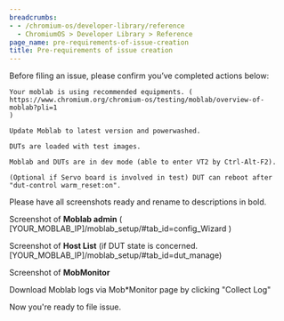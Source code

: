 ```yaml
---
breadcrumbs:
- - /chromium-os/developer-library/reference
  - ChromiumOS > Developer Library > Reference
page_name: pre-requirements-of-issue-creation
title: Pre-requirements of issue creation
---
```


Before filing an issue, please confirm you’ve completed actions below:

    Your moblab is using recommended equipments. (
    https://www.chromium.org/chromium-os/testing/moblab/overview-of-moblab?pli=1
    )

    Update Moblab to latest version and powerwashed.

    DUTs are loaded with test images.

    Moblab and DUTs are in dev mode (able to enter VT2 by Ctrl-Alt-F2).

    (Optional if Servo board is involved in test) DUT can reboot after
    "dut-control warm_reset:on".

Please have all screenshots ready and rename to descriptions in bold.

Screenshot of **Moblab admin** (
\[YOUR_MOBLAB_IP\]/moblab_setup/#tab_id=config_Wizard )

Screenshot of **Host List** (if DUT state is concerned.
\[YOUR_MOBLAB_IP\]/moblab_setup/#tab_id=dut_manage)

Screenshot of **MobMonitor**

Download Moblab logs via Mob\*Monitor page by clicking "Collect Log"

Now you're ready to file issue.
